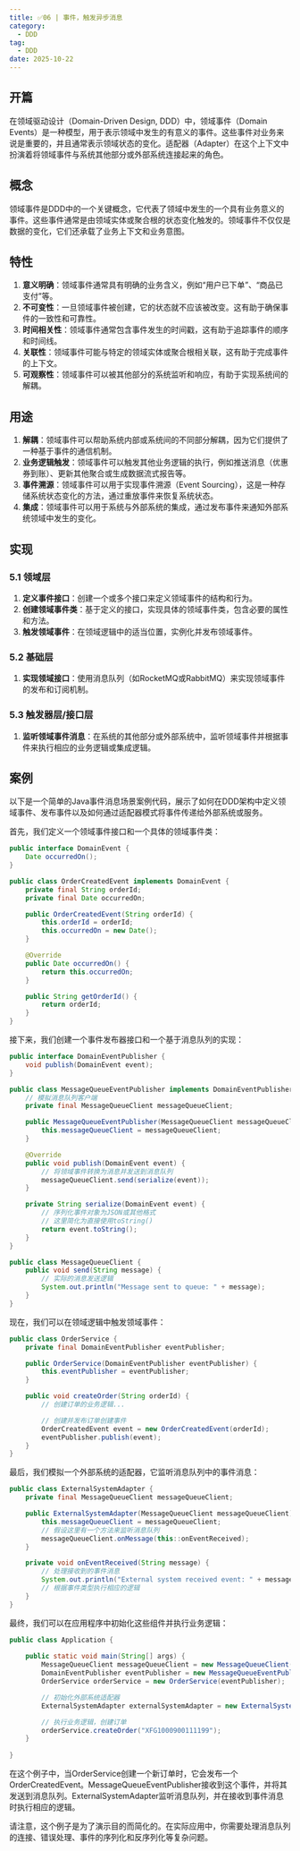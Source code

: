 ```yaml
---
title: ✅06 | 事件，触发异步消息
category:
  - DDD
tag: 
  - DDD
date: 2025-10-22
---
```


<!-- more -->

## 开篇

在领域驱动设计（Domain-Driven Design, DDD）中，领域事件（Domain Events）是一种模型，用于表示领域中发生的有意义的事件。这些事件对业务来说是重要的，并且通常表示领域状态的变化。适配器（Adapter）在这个上下文中扮演着将领域事件与系统其他部分或外部系统连接起来的角色。

## **概念**

领域事件是DDD中的一个关键概念，它代表了领域中发生的一个具有业务意义的事件。这些事件通常是由领域实体或聚合根的状态变化触发的。领域事件不仅仅是数据的变化，它们还承载了业务上下文和业务意图。

## **特性**

1. **意义明确**：领域事件通常具有明确的业务含义，例如“用户已下单”、“商品已支付”等。
2. **不可变性**：一旦领域事件被创建，它的状态就不应该被改变。这有助于确保事件的一致性和可靠性。
3. **时间相关性**：领域事件通常包含事件发生的时间戳，这有助于追踪事件的顺序和时间线。
4. **关联性**：领域事件可能与特定的领域实体或聚合根相关联，这有助于完成事件的上下文。
5. **可观察性**：领域事件可以被其他部分的系统监听和响应，有助于实现系统间的解耦。

## **用途**

1. **解耦**：领域事件可以帮助系统内部或系统间的不同部分解耦，因为它们提供了一种基于事件的通信机制。
2. **业务逻辑触发**：领域事件可以触发其他业务逻辑的执行，例如推送消息（优惠券到账）、更新其他聚合或生成数据流式报告等。
3. **事件溯源**：领域事件可以用于实现事件溯源（Event Sourcing），这是一种存储系统状态变化的方法，通过重放事件来恢复系统状态。
4. **集成**：领域事件可以用于系统与外部系统的集成，通过发布事件来通知外部系统领域中发生的变化。

## **实现**

### **5.1 领域层**

1. **定义事件接口**：创建一个或多个接口来定义领域事件的结构和行为。
2. **创建领域事件类**：基于定义的接口，实现具体的领域事件类，包含必要的属性和方法。
3. **触发领域事件**：在领域逻辑中的适当位置，实例化并发布领域事件。

### **5.2 基础层**

1. **实现领域接口**：使用消息队列（如RocketMQ或RabbitMQ）来实现领域事件的发布和订阅机制。

### **5.3 触发器层/接口层**

1. **监听领域事件消息**：在系统的其他部分或外部系统中，监听领域事件并根据事件来执行相应的业务逻辑或集成逻辑。

## **案例**

以下是一个简单的Java事件消息场景案例代码，展示了如何在DDD架构中定义领域事件、发布事件以及如何通过适配器模式将事件传递给外部系统或服务。

首先，我们定义一个领域事件接口和一个具体的领域事件类：

```java
public interface DomainEvent {
    Date occurredOn();
}
```

```java
public class OrderCreatedEvent implements DomainEvent {
    private final String orderId;
    private final Date occurredOn;

    public OrderCreatedEvent(String orderId) {
        this.orderId = orderId;
        this.occurredOn = new Date();
    }

    @Override
    public Date occurredOn() {
        return this.occurredOn;
    }

    public String getOrderId() {
        return orderId;
    }
}
```

接下来，我们创建一个事件发布器接口和一个基于消息队列的实现：

```java
public interface DomainEventPublisher {
    void publish(DomainEvent event);
}
```

```java
public class MessageQueueEventPublisher implements DomainEventPublisher {
    // 模拟消息队列客户端
    private final MessageQueueClient messageQueueClient;

    public MessageQueueEventPublisher(MessageQueueClient messageQueueClient) {
        this.messageQueueClient = messageQueueClient;
    }

    @Override
    public void publish(DomainEvent event) {
        // 将领域事件转换为消息并发送到消息队列
        messageQueueClient.send(serialize(event));
    }

    private String serialize(DomainEvent event) {
        // 序列化事件对象为JSON或其他格式
        // 这里简化为直接使用toString()
        return event.toString();
    }
}
```

```java
public class MessageQueueClient {
    public void send(String message) {
        // 实际的消息发送逻辑
        System.out.println("Message sent to queue: " + message);
    }
}
```

现在，我们可以在领域逻辑中触发领域事件：

```java
public class OrderService {
    private final DomainEventPublisher eventPublisher;

    public OrderService(DomainEventPublisher eventPublisher) {
        this.eventPublisher = eventPublisher;
    }

    public void createOrder(String orderId) {
        // 创建订单的业务逻辑...

        // 创建并发布订单创建事件
        OrderCreatedEvent event = new OrderCreatedEvent(orderId);
        eventPublisher.publish(event);
    }
}
```

最后，我们模拟一个外部系统的适配器，它监听消息队列中的事件消息：

```java
public class ExternalSystemAdapter {
    private final MessageQueueClient messageQueueClient;

    public ExternalSystemAdapter(MessageQueueClient messageQueueClient) {
        this.messageQueueClient = messageQueueClient;
        // 假设这里有一个方法来监听消息队列
        messageQueueClient.onMessage(this::onEventReceived);
    }

    private void onEventReceived(String message) {
        // 处理接收到的事件消息
        System.out.println("External system received event: " + message);
        // 根据事件类型执行相应的逻辑
    }
}
```

最终，我们可以在应用程序中初始化这些组件并执行业务逻辑：

```java
public class Application {
    
    public static void main(String[] args) {
        MessageQueueClient messageQueueClient = new MessageQueueClient();
        DomainEventPublisher eventPublisher = new MessageQueueEventPublisher(messageQueueClient);
        OrderService orderService = new OrderService(eventPublisher);

        // 初始化外部系统适配器
        ExternalSystemAdapter externalSystemAdapter = new ExternalSystemAdapter(messageQueueClient);

        // 执行业务逻辑，创建订单
        orderService.createOrder("XFG1000900111199");
    }
    
}
```

在这个例子中，当OrderService创建一个新订单时，它会发布一个OrderCreatedEvent。MessageQueueEventPublisher接收到这个事件，并将其发送到消息队列。ExternalSystemAdapter监听消息队列，并在接收到事件消息时执行相应的逻辑。

请注意，这个例子是为了演示目的而简化的。在实际应用中，你需要处理消息队列的连接、错误处理、事件的序列化和反序列化等复杂问题。